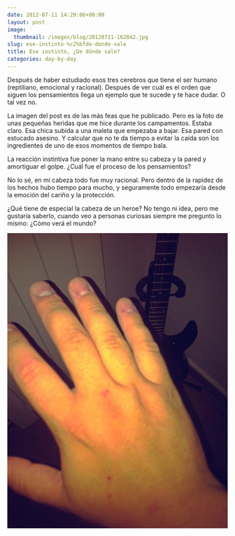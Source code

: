 ```yaml
---
date: 2012-07-11 14:29:06+00:00
layout: post
image:
  thumbnail: /images/blog/20120711-162842.jpg
slug: ese-instinto-%c2%bfde-donde-sale
title: Ese instinto, ¿De dónde sale?
categories: day-by-day
---
```


Después de haber estudiado esos tres cerebros que tiene el ser humano (reptiliano, emocional y racional). Después de ver cuál es el orden que siguen los pensamientos llega un ejemplo que te sucede y te hace dudar. O tal vez no.

La imagen del post es de las más feas que he publicado. Pero es la foto de unas pequeñas heridas que me hice durante los campamentos. Estaba claro. Esa chica subida a una maleta que empezaba a bajar. Esa pared con estucado asesino. Y calcular que no te da tiempo a evitar la caída son los ingredientes de uno de esos momentos de tiempo bala.

La reacción instintiva fue poner la mano entre su cabeza y la pared y amortiguar el golpe. ¿Cuál fue el proceso de los pensamientos?

No lo sé, en mi cabeza todo fue muy racional. Pero dentro de la rapidez de los hechos hubo tiempo para mucho, y seguramente todo empezaría desde la emoción del cariño y la protección.

¿Qué tiene de especial la cabeza de un heroe? No tengo ni idea, pero me gustaría saberlo, cuando veo a personas curiosas siempre me pregunto lo mismo: ¿Cómo verá el mundo?

[![20120711-162842.jpg](/images/blog/20120711-162842.jpg)](/images/blog/20120711-162842.jpg)
